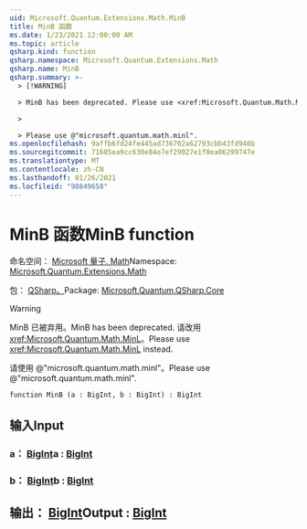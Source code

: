 ```yaml
---
uid: Microsoft.Quantum.Extensions.Math.MinB
title: MinB 函数
ms.date: 1/23/2021 12:00:00 AM
ms.topic: article
qsharp.kind: function
qsharp.namespace: Microsoft.Quantum.Extensions.Math
qsharp.name: MinB
qsharp.summary: >-
  > [!WARNING]

  > MinB has been deprecated. Please use <xref:Microsoft.Quantum.Math.MinL> instead.

  >

  > Please use @"microsoft.quantum.math.minl".
ms.openlocfilehash: 9affb6fd24fe445ad736702a62793cbb43fd940b
ms.sourcegitcommit: 71605ea9cc630e84e7ef29027e1f0ea06299747e
ms.translationtype: MT
ms.contentlocale: zh-CN
ms.lasthandoff: 01/26/2021
ms.locfileid: "98849658"
---
```

# <a name="minb-function"></a><span data-ttu-id="93680-102">MinB 函数</span><span class="sxs-lookup"><span data-stu-id="93680-102">MinB function</span></span>

<span data-ttu-id="93680-103">命名空间： [Microsoft 量子. Math](xref:Microsoft.Quantum.Extensions.Math)</span><span class="sxs-lookup"><span data-stu-id="93680-103">Namespace: [Microsoft.Quantum.Extensions.Math](xref:Microsoft.Quantum.Extensions.Math)</span></span>

<span data-ttu-id="93680-104">包： [QSharp。](https://nuget.org/packages/Microsoft.Quantum.QSharp.Core)</span><span class="sxs-lookup"><span data-stu-id="93680-104">Package: [Microsoft.Quantum.QSharp.Core](https://nuget.org/packages/Microsoft.Quantum.QSharp.Core)</span></span>


> [!WARNING]
> <span data-ttu-id="93680-105">MinB 已被弃用。</span><span class="sxs-lookup"><span data-stu-id="93680-105">MinB has been deprecated.</span></span> <span data-ttu-id="93680-106">请改用 <xref:Microsoft.Quantum.Math.MinL>。</span><span class="sxs-lookup"><span data-stu-id="93680-106">Please use <xref:Microsoft.Quantum.Math.MinL> instead.</span></span>
>
> <span data-ttu-id="93680-107">请使用 @"microsoft.quantum.math.minl"。</span><span class="sxs-lookup"><span data-stu-id="93680-107">Please use @"microsoft.quantum.math.minl".</span></span>



```qsharp
function MinB (a : BigInt, b : BigInt) : BigInt
```


## <a name="input"></a><span data-ttu-id="93680-108">输入</span><span class="sxs-lookup"><span data-stu-id="93680-108">Input</span></span>

### <a name="a--bigint"></a><span data-ttu-id="93680-109">a： [BigInt](xref:microsoft.quantum.lang-ref.bigint)</span><span class="sxs-lookup"><span data-stu-id="93680-109">a : [BigInt](xref:microsoft.quantum.lang-ref.bigint)</span></span>




### <a name="b--bigint"></a><span data-ttu-id="93680-110">b： [BigInt](xref:microsoft.quantum.lang-ref.bigint)</span><span class="sxs-lookup"><span data-stu-id="93680-110">b : [BigInt](xref:microsoft.quantum.lang-ref.bigint)</span></span>





## <a name="output--bigint"></a><span data-ttu-id="93680-111">输出： [BigInt](xref:microsoft.quantum.lang-ref.bigint)</span><span class="sxs-lookup"><span data-stu-id="93680-111">Output : [BigInt](xref:microsoft.quantum.lang-ref.bigint)</span></span>

